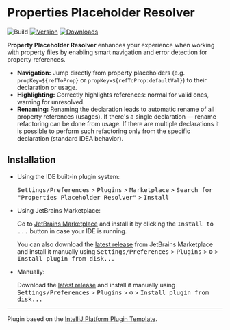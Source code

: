 # Properties Placeholder Resolver

![Build](https://github.com/DaNizz97/extended-prop-searcher/workflows/Build/badge.svg)
[![Version](https://img.shields.io/jetbrains/plugin/v/MARKETPLACE_ID.svg)](https://plugins.jetbrains.com/plugin/MARKETPLACE_ID)
[![Downloads](https://img.shields.io/jetbrains/plugin/d/MARKETPLACE_ID.svg)](https://plugins.jetbrains.com/plugin/MARKETPLACE_ID)

<!-- Plugin description -->
**Property Placeholder Resolver** enhances your experience when working with property files by enabling smart navigation
and error detection for property references.

- **Navigation:** Jump directly from property placeholders (e.g. `propKey=${refToProp}` or
  `propKey=${refToProp:defaultVal}`) to their declaration or usage.
- **Highlighting:** Correctly highlights references: normal for valid ones, warning for unresolved.
- **Renaming:** Renaming the declaration leads to automatic rename of all property references (usages). If there's a 
  single declaration — rename refactoring can be done from usage. If there are multiple declarations it is possible to 
  perform such refactoring only from the specific declaration (standard IDEA behavior).

<!-- Plugin description end -->

## Installation

- Using the IDE built-in plugin system:
  
  <kbd>Settings/Preferences</kbd> > <kbd>Plugins</kbd> > <kbd>Marketplace</kbd> > <kbd>Search for "Properties Placeholder Resolver"</kbd> >
  <kbd>Install</kbd>
  
- Using JetBrains Marketplace:

  Go to [JetBrains Marketplace](https://plugins.jetbrains.com/plugin/MARKETPLACE_ID) and install it by clicking the <kbd>Install to ...</kbd> button in case your IDE is running.

  You can also download the [latest release](https://plugins.jetbrains.com/plugin/MARKETPLACE_ID/versions) from JetBrains Marketplace and install it manually using
  <kbd>Settings/Preferences</kbd> > <kbd>Plugins</kbd> > <kbd>⚙️</kbd> > <kbd>Install plugin from disk...</kbd>

- Manually:

  Download the [latest release](https://github.com/DaNizz97/extended-prop-searcher/releases/latest) and install it manually using
  <kbd>Settings/Preferences</kbd> > <kbd>Plugins</kbd> > <kbd>⚙️</kbd> > <kbd>Install plugin from disk...</kbd>


---
Plugin based on the [IntelliJ Platform Plugin Template][template].

[template]: https://github.com/JetBrains/intellij-platform-plugin-template
[docs:plugin-description]: https://plugins.jetbrains.com/docs/intellij/plugin-user-experience.html#plugin-description-and-presentation
